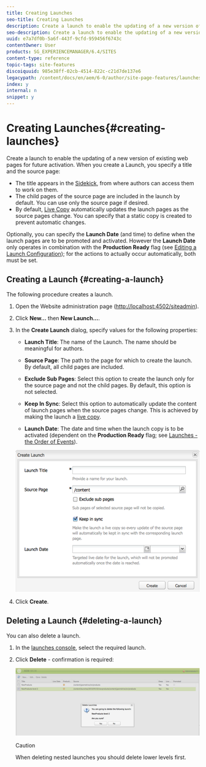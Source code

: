 ```yaml
---
title: Creating Launches
seo-title: Creating Launches
description: Create a launch to enable the updating of a new version of existing web pages for future activation. When you create a Launch, you specify a title and the source page.
seo-description: Create a launch to enable the updating of a new version of existing web pages for future activation. When you create a Launch, you specify a title and the source page.
uuid: e7a7df0b-5a6f-443f-9cfd-959456f6743c
contentOwner: User
products: SG_EXPERIENCEMANAGER/6.4/SITES
content-type: reference
topic-tags: site-features
discoiquuid: 985e38ff-02cb-4514-822c-c21d7de137e6
legacypath: /content/docs/en/aem/6-0/author/site-page-features/launches
index: y
internal: n
snippet: y
---
```


# Creating Launches{#creating-launches}

<!--
Comment Type: remark
Last Modified By: unknown unknown (ims-author-57F1056A4CD116590A746C15@AdobeID)
Last Modified Date: 2017-12-06T04:44:08.035-0500
<p>6.2</p>
<ul>
<li>create from multiple roots</li>
<li>clone a launch from the console
<ul>
<li>os there any connection between the clone and the original launch?<br /> </li>
</ul> </li>
</ul>
-->

Create a launch to enable the updating of a new version of existing web pages for future activation. When you create a Launch, you specify a title and the source page:

* The title appears in the [Sidekick](../../../sites/classic-ui-authoring/using/author-env-basic-handling.md#sidekick), from where authors can access them to work on them.
* The child pages of the source page are included in the launch by default. You can use only the source page if desired. 
* By default, [Live Copy](../../../sites/administering/using/msm.md) automatically updates the launch pages as the source pages change. You can specify that a static copy is created to prevent automatic changes.

Optionally, you can specify the **Launch Date** (and time) to define when the launch pages are to be promoted and activated. However the **Launch Date** only operates in combination with the **Production Ready** flag (see [Editing a Launch Configuration](../../../sites/classic-ui-authoring/using/classic-launches-editing.md#editingalaunchconfiguration)); for the actions to actually occur automatically, both must be set.

## Creating a Launch {#creating-a-launch}

The following procedure creates a launch.

1. Open the Website administration page ([http://localhost:4502/siteadmin](http://localhost:4502/siteadmin)). 
1. Click **New...** then **New Launch...**.
1. In the **Create Launch** dialog, specify values for the following properties:

    * **Launch Title**: The name of the Launch. The name should be meaningful for authors.
    * **Source Page**: The path to the page for which to create the launch. By default, all child pages are included.
    * **Exclude Sub Pages**: Select this option to create the launch only for the source page and not the child pages. By default, this option is not selected.
    * **Keep In Sync**: Select this option to automatically update the content of launch pages when the source pages change. This is achieved by making the launch a [live copy](../../../sites/administering/using/msm.md).
    
    * **Launch Date**: The date and time when the launch copy is to be activated (dependent on the **Production Ready** flag; see [Launches - the Order of Events](../../../sites/authoring/using/launches.md#main-pars-title-6)).

   ![](assets/chlimage_1-111.png)

1. Click **Create**.

## Deleting a Launch {#deleting-a-launch}

You can also delete a launch.

1. In the [launches console](../../../sites/classic-ui-authoring/using/classic-launches.md), select the required launch.
1. Click **Delete** - confirmation is required:

   ![](assets/chlimage_1-112.png)

   >[!CAUTION]
   >
   >When deleting nested launches you should delete lower levels first.

